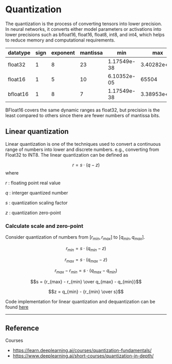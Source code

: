# Quantization

The quantization is the process of converting tensors into lower precision. In neural networks, it converts either model parameters or activations into lower precisions such as bfloat16, float16, float8, int8, and int4, which helps to reduce memory and computational requirements.

| datatype | sign | exponent | mantissa | min | max | resolution |
| --- | --- | --- | --- | --- | --- | --- | 
| float32 | 1 | 8 | 23 | 1.17549e-38 | 3.40282e+38 | 1e-06 | 
| float16 | 1 | 5 | 10 | 6.10352e-05 | 65504 | 0.001 | 
| bfloat16 | 1 | 8 | 7 | 1.17549e-38 | 3.38953e+38 | 0.01 |

BFloat16 covers the same dynamic ranges as float32, but precision is the least compared to others since there are fewer numbers of mantissa bits.

## Linear quantization

Linear quantization is one of the techniques used to convert a continuous range of numbers into lower and discrete numbers. e.g., converting from Float32 to INT8. The linear quantization can be defined as

$$r = s \cdot (q - z)$$
where

$r$ : floating point real value

$q$ : interger quantized number

$s$ : quantization scaling factor

$z$ : quantization zero-point

### Calculate scale and zero-point

Consider quantization of numbers from $[r_{min}, r_{max}]$ to $[q_{min}, q_{max}]$.

$$r_{min} = s \cdot (q_{min} - z)$$

$$r_{max} = s \cdot (q_{max} - z)$$

$$r_{max} - r_{min} = s \cdot (q_{max} - q_{min})$$

$$s = {r_{max} - r_{min} \over q_{max} - q_{min}}$$

$$z = q_{min} - {r_{min} \over s}$$

Code implementation for linear quantization and dequantization can be found [here](/notes/dl/modules/quantization.py)

---

## Reference
Courses
* https://learn.deeplearning.ai/courses/quantization-fundamentals/
* https://www.deeplearning.ai/short-courses/quantization-in-depth/